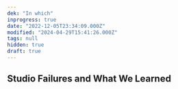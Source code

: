 ```yaml
---
dek: "In which"
inprogress: true
date: "2022-12-05T23:34:09.000Z"
modified: "2024-04-29T15:41:26.000Z"
tags: null
hidden: true
draft: true
---
```

## Studio Failures and What We Learned




